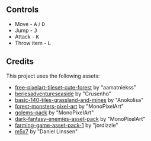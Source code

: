 ## Controls
* Move - <kbd>A</kbd> / <kbd>D</kbd>
* Jump - <kbd>J</kbd>
* Attack - <kbd>K</kbd>
* Throw item - <kbd>L</kbd>

## Credits

This project uses the following assets:

  * [free-pixelart-tileset-cute-forest](https://aamatniekss.itch.io/free-pixelart-tileset-cute-forest) by "aamatniekss"
  * [beriesadventureseaside](https://crusenho.itch.io/beriesadventureseaside) by "Crusenho"
  * [basic-140-tiles-grassland-and-mines](https://anokolisa.itch.io/basic-140-tiles-grassland-and-mines) by "Anokolisa"
  * [forest-monsters-pixel-art](https://monopixelart.itch.io/forest-monsters-pixel-art) by "MonoPixelArt"
  * [golems-pack](https://monopixelart.itch.io/golems-pack) by "MonoPixelArt"
  * [dark-fantasy-enemies-asset-pack](https://monopixelart.itch.io/dark-fantasy-enemies-asset-pack) by "MonoPixelArt"
  * [farming-game-asset-pack-1](https://jordizzle.itch.io/farming-game-asset-pack-1) by "jordizzle"
  * [m5x7](https://managore.itch.io/m5x7) by "Daniel Linssen"
